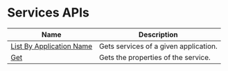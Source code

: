 # Services APIs

| Name | Description |
| --- | --- |
| [List By Application Name](seabreeze-api-service_listbyapplicationname.md) | Gets services of a given application.<br/> |
| [Get](seabreeze-api-service_get.md) | Gets the properties of the service.<br/> |

